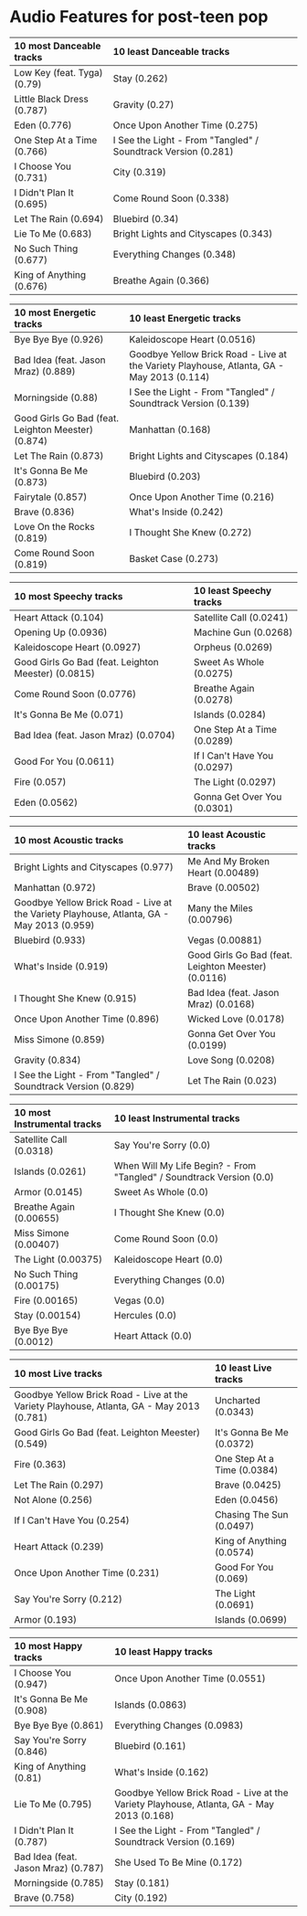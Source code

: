 # Audio Features for post-teen pop
| 10 most Danceable tracks | 10 least Danceable tracks |
|:---|:---|
| Low Key (feat. Tyga) (0.79) | Stay (0.262) |
| Little Black Dress (0.787) | Gravity (0.27) |
| Eden (0.776) | Once Upon Another Time (0.275) |
| One Step At a Time (0.766) | I See the Light - From "Tangled" / Soundtrack Version (0.281) |
| I Choose You (0.731) | City (0.319) |
| I Didn't Plan It (0.695) | Come Round Soon (0.338) |
| Let The Rain (0.694) | Bluebird (0.34) |
| Lie To Me (0.683) | Bright Lights and Cityscapes (0.343) |
| No Such Thing (0.677) | Everything Changes (0.348) |
| King of Anything (0.676) | Breathe Again (0.366) |

| 10 most Energetic tracks | 10 least Energetic tracks |
|:---|:---|
| Bye Bye Bye (0.926) | Kaleidoscope Heart (0.0516) |
| Bad Idea (feat. Jason Mraz) (0.889) | Goodbye Yellow Brick Road - Live at the Variety Playhouse, Atlanta, GA - May 2013 (0.114) |
| Morningside (0.88) | I See the Light - From "Tangled" / Soundtrack Version (0.139) |
| Good Girls Go Bad (feat. Leighton Meester) (0.874) | Manhattan (0.168) |
| Let The Rain (0.873) | Bright Lights and Cityscapes (0.184) |
| It's Gonna Be Me (0.873) | Bluebird (0.203) |
| Fairytale (0.857) | Once Upon Another Time (0.216) |
| Brave (0.836) | What's Inside (0.242) |
| Love On the Rocks (0.819) | I Thought She Knew (0.272) |
| Come Round Soon (0.819) | Basket Case (0.273) |

| 10 most Speechy tracks | 10 least Speechy tracks |
|:---|:---|
| Heart Attack (0.104) | Satellite Call (0.0241) |
| Opening Up (0.0936) | Machine Gun (0.0268) |
| Kaleidoscope Heart (0.0927) | Orpheus (0.0269) |
| Good Girls Go Bad (feat. Leighton Meester) (0.0815) | Sweet As Whole (0.0275) |
| Come Round Soon (0.0776) | Breathe Again (0.0278) |
| It's Gonna Be Me (0.071) | Islands (0.0284) |
| Bad Idea (feat. Jason Mraz) (0.0704) | One Step At a Time (0.0289) |
| Good For You (0.0611) | If I Can't Have You (0.0297) |
| Fire (0.057) | The Light (0.0297) |
| Eden (0.0562) | Gonna Get Over You (0.0301) |

| 10 most Acoustic tracks | 10 least Acoustic tracks |
|:---|:---|
| Bright Lights and Cityscapes (0.977) | Me And My Broken Heart (0.00489) |
| Manhattan (0.972) | Brave (0.00502) |
| Goodbye Yellow Brick Road - Live at the Variety Playhouse, Atlanta, GA - May 2013 (0.959) | Many the Miles (0.00796) |
| Bluebird (0.933) | Vegas (0.00881) |
| What's Inside (0.919) | Good Girls Go Bad (feat. Leighton Meester) (0.0116) |
| I Thought She Knew (0.915) | Bad Idea (feat. Jason Mraz) (0.0168) |
| Once Upon Another Time (0.896) | Wicked Love (0.0178) |
| Miss Simone (0.859) | Gonna Get Over You (0.0199) |
| Gravity (0.834) | Love Song (0.0208) |
| I See the Light - From "Tangled" / Soundtrack Version (0.829) | Let The Rain (0.023) |

| 10 most Instrumental tracks | 10 least Instrumental tracks |
|:---|:---|
| Satellite Call (0.0318) | Say You're Sorry (0.0) |
| Islands (0.0261) | When Will My Life Begin? - From "Tangled" / Soundtrack Version (0.0) |
| Armor (0.0145) | Sweet As Whole (0.0) |
| Breathe Again (0.00655) | I Thought She Knew (0.0) |
| Miss Simone (0.00407) | Come Round Soon (0.0) |
| The Light (0.00375) | Kaleidoscope Heart (0.0) |
| No Such Thing (0.00175) | Everything Changes (0.0) |
| Fire (0.00165) | Vegas (0.0) |
| Stay (0.00154) | Hercules (0.0) |
| Bye Bye Bye (0.0012) | Heart Attack (0.0) |

| 10 most Live tracks | 10 least Live tracks |
|:---|:---|
| Goodbye Yellow Brick Road - Live at the Variety Playhouse, Atlanta, GA - May 2013 (0.781) | Uncharted (0.0343) |
| Good Girls Go Bad (feat. Leighton Meester) (0.549) | It's Gonna Be Me (0.0372) |
| Fire (0.363) | One Step At a Time (0.0384) |
| Let The Rain (0.297) | Brave (0.0425) |
| Not Alone (0.256) | Eden (0.0456) |
| If I Can't Have You (0.254) | Chasing The Sun (0.0497) |
| Heart Attack (0.239) | King of Anything (0.0574) |
| Once Upon Another Time (0.231) | Good For You (0.069) |
| Say You're Sorry (0.212) | The Light (0.0691) |
| Armor (0.193) | Islands (0.0699) |

| 10 most Happy tracks | 10 least Happy tracks |
|:---|:---|
| I Choose You (0.947) | Once Upon Another Time (0.0551) |
| It's Gonna Be Me (0.908) | Islands (0.0863) |
| Bye Bye Bye (0.861) | Everything Changes (0.0983) |
| Say You're Sorry (0.846) | Bluebird (0.161) |
| King of Anything (0.81) | What's Inside (0.162) |
| Lie To Me (0.795) | Goodbye Yellow Brick Road - Live at the Variety Playhouse, Atlanta, GA - May 2013 (0.168) |
| I Didn't Plan It (0.787) | I See the Light - From "Tangled" / Soundtrack Version (0.169) |
| Bad Idea (feat. Jason Mraz) (0.787) | She Used To Be Mine (0.172) |
| Morningside (0.785) | Stay (0.181) |
| Brave (0.758) | City (0.192) |
